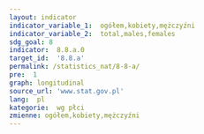 ```yaml
---
layout: indicator
indicator_variable_1:  ogółem,kobiety,mężczyźni
indicator_variable_2:  total,males,females
sdg_goal: 8
indicator:  8.8.a.0
target_id:  '8.8.a'
permalink: /statistics_nat/8-8-a/
pre:  1
graph: longitudinal
source_url: 'www.stat.gov.pl'
lang:  pl
kategorie:  wg płci
zmienne: ogółem,kobiety,mężczyźni
---
```

